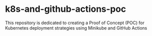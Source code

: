 # k8s-and-github-actions-poc
This repository is dedicated to creating a Proof of Concept (POC) for Kubernetes deployment strategies using Minikube and GitHub Actions
